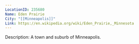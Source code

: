 ```yaml
---
LocationID: 235680
Name: Eden Prairie
City: "[[Minneapolis]]"
Link: https://en.wikipedia.org/wiki/Eden_Prairie,_Minnesota 
---
```


Description:
A town and suburb of Minneapolis.
